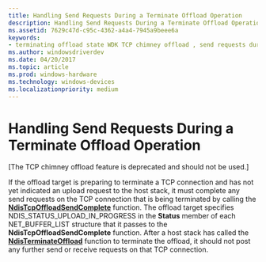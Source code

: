 ```yaml
---
title: Handling Send Requests During a Terminate Offload Operation
description: Handling Send Requests During a Terminate Offload Operation
ms.assetid: 7629c47d-c95c-4362-a4a4-7945a9beee6a
keywords:
- terminating offload state WDK TCP chimney offload , send requests during
ms.author: windowsdriverdev
ms.date: 04/20/2017
ms.topic: article
ms.prod: windows-hardware
ms.technology: windows-devices
ms.localizationpriority: medium
---
```


# Handling Send Requests During a Terminate Offload Operation


\[The TCP chimney offload feature is deprecated and should not be used.\]




If the offload target is preparing to terminate a TCP connection and has not yet indicated an upload request to the host stack, it must complete any send requests on the TCP connection that is being terminated by calling the [**NdisTcpOffloadSendComplete**](https://msdn.microsoft.com/library/windows/hardware/ff564609) function. The offload target specifies NDIS\_STATUS\_UPLOAD\_IN\_PROGRESS in the **Status** member of each NET\_BUFFER\_LIST structure that it passes to the **NdisTcpOffloadSendComplete** function. After a host stack has called the [**NdisTerminateOffload**](https://msdn.microsoft.com/library/windows/hardware/ff564615) function to terminate the offload, it should not post any further send or receive requests on that TCP connection.

 

 





